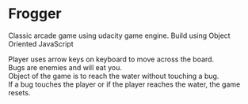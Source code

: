 # Frogger
Classic arcade game using udacity game engine. Build using Object Oriented JavaScript

Player uses arrow keys on keyboard to move across the board. 
<br>Bugs are enemies and will eat you. 
<br>Object of the game is to reach the water without touching a bug. 
<br>If a bug touches the player or if the player reaches the water, the game resets. 
